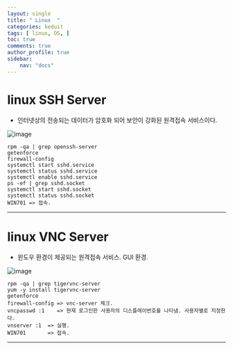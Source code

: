 ```yaml
---
layout: single
title: " Linux  "
categories: keduit
tags: [ linux, OS, ]
toc: true 
comments: true
author_profile: true
sidebar:
    nav: "docs"
---
```


# linux SSH Server

* 인터넷상의 전송되는 데이터가 암호화 되어 보안이 강화된 원격접속 서비스이다.

![image](https://user-images.githubusercontent.com/128279031/231360273-1c47194e-e5fb-4744-a60b-4c569803c66e.png)

```
rpm -qa | grep openssh-server
getenforce
firewall-config 
systemctl start sshd.service
systemctl status sshd.service
systemctl enable sshd.service
ps -ef | grep sshd.socket
systemctl start sshd.socket
systemctl status sshd.socket
WIN701 => 접속.
```

---

# linux VNC Server

* 윈도우 환경이 제공되는 원격접속 서비스. GUI 환경.

![image](https://user-images.githubusercontent.com/128279031/231360587-8cf5e6ce-583c-43b8-a705-c2f16737e0d1.png)

```
rpm -qa | grep tigervnc-server
yum -y install tigervnc-server
getenforce
firewall-config => vnc-server 체크.
vncpasswd :1    => 현재 로그인한 사용자의 디스플레이번호를 나타냄. 사용자별로 지정한다.
vnserver :1  => 실행.
WIN701       => 접속.
```

---